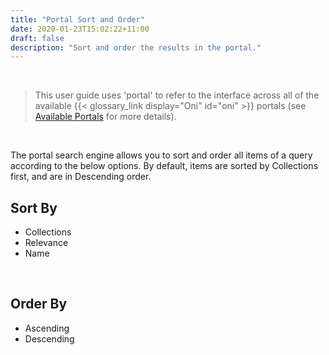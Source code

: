 ```yaml
---
title: "Portal Sort and Order"
date: 2020-01-23T15:02:22+11:00
draft: false
description: "Sort and order the results in the portal."
---
```


<br>

> This user guide uses 'portal' to refer to the interface across all of the available {{< glossary_link display="Oni" id="oni" >}} portals (see [Available Portals](/resources/user-guides/portal/available-portals/) for more details).

<br>

The portal search engine allows you to sort and order all items of a query according to the below options. By default, items are sorted by Collections first, and are in Descending order.

## Sort By

- Collections
- Relevance
- Name

<br>

## Order By

- Ascending
- Descending

<br>

